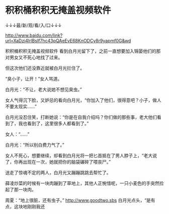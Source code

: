 # 积积桶积积无掩盖视频软件

↓↓↓最/新/观/看/入/口↓↓↓

http://www.baidu.com/link?url=XaDzi4lrlBsIf7hc43pQAeEvE68KnODCy8r9yapmf0G&wd

积积桶积积无掩盖视频软件
看到白月光留下了，之前一直想要加入锦晏他们的那对男女又不死心地找了过来。

但这次他们还没靠近就被白月光拦住了。

“臭小子，让开！”女人骂道。

白月光：“不让，老大说她不想见臭虫。”

女人气得沉下脸，又妒忌的看向白月光，“你加入了他们，很得意吧？小子，做人不要太现实……”

白月光没忍住笑，打断她说：“你是在自我介绍吗？你们做的那些事，老大他们看到了，我也看到了，这里很多人都看到了。”

女人：“……”

白月光：“所以别白费力气了。”

女人不死心，想要继续，却看到白月光将一把匕首抵在了男人脖子上，“老大说了，你再出现在一次，她就把你的脑袋碾碎了喂丧尸。”

送走了惊魂不定的两人，白月光又蹦蹦跳跳去帮忙了。

薛凌炒菜的时候有一块肉蹦到了草地上，其他人正惋惜呢，一只小麦色的手突然捡起了那一块肉。

周夏：“地上很脏，还有虫子。”
http://www.goodtwo.sbs
白月光点头，“是有点，这块地刚刚我还

